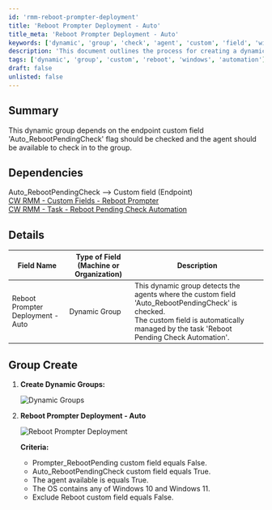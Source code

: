 ```yaml
---
id: 'rmm-reboot-prompter-deployment'
title: 'Reboot Prompter Deployment - Auto'
title_meta: 'Reboot Prompter Deployment - Auto'
keywords: ['dynamic', 'group', 'check', 'agent', 'custom', 'field', 'windows', 'reboot']
description: 'This document outlines the process for creating a dynamic group that detects agents with the custom field Auto_RebootPendingCheck checked, ensuring that the agents are available for the group and managed by the Reboot Pending Check Automation task.'
tags: ['dynamic', 'group', 'custom', 'reboot', 'windows', 'automation']
draft: false
unlisted: false
---
```

## Summary

This dynamic group depends on the endpoint custom field 'Auto_RebootPendingCheck' flag should be checked and the agent should be available to check in to the group.

## Dependencies

Auto_RebootPendingCheck --> Custom field (Endpoint)  
[CW RMM - Custom Fields - Reboot Prompter](https://proval.itglue.com/DOC-5078775-15298950)  
[CW RMM - Task - Reboot Pending Check Automation](https://proval.itglue.com/DOC-5078775-15317845)  

## Details

| Field Name                            | Type of Field (Machine or Organization) | Description                                                                                                                                                        |
|---------------------------------------|-----------------------------------------|--------------------------------------------------------------------------------------------------------------------------------------------------------------------|
| Reboot Prompter Deployment - Auto     | Dynamic Group                           | This dynamic group detects the agents where the custom field 'Auto_RebootPendingCheck' is checked.<br>The custom field is automatically managed by the task 'Reboot Pending Check Automation'. |

## Group Create

1. **Create Dynamic Groups:**

   ![Dynamic Groups](..\..\..\static\img\Reboot-Prompter-Deployment---Auto\image_1.png)

2. **Reboot Prompter Deployment - Auto**

   ![Reboot Prompter Deployment](..\..\..\static\img\Reboot-Prompter-Deployment---Auto\image_2.png)

   **Criteria:**

   - Prompter_RebootPending custom field equals False.
   - Auto_RebootPendingCheck custom field equals True.
   - The agent available is equals True.
   - The OS contains any of Windows 10 and Windows 11.
   - Exclude Reboot custom field equals False.


